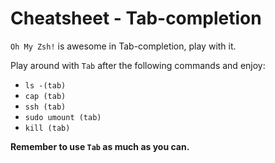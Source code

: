 # Cheatsheet - Tab-completion

`Oh My Zsh!` is awesome in Tab-completion, play with it.

Play around with `Tab` after the following commands and enjoy:

- `ls -(tab)`
- `cap (tab)`
- `ssh (tab)`
- `sudo umount (tab)`
- `kill (tab)`

**Remember to use   `Tab` as much as you can.**